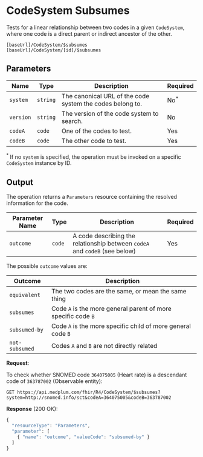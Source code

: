 # CodeSystem Subsumes

Tests for a linear relationship between two codes in a given `CodeSystem`, where one code is a direct parent or indirect
ancestor of the other.

```
[baseUrl]/CodeSystem/$subsumes
[baseUrl]/CodeSystem/[id]/$subsumes
```

## Parameters

| Name      | Type     | Description                                               | Required        |
| --------- | -------- | --------------------------------------------------------- | --------------- |
| `system`  | `string` | The canonical URL of the code system the codes belong to. | No<sup>\*</sup> |
| `version` | `string` | The version of the code system to search.                 | No              |
| `codeA`   | `code`   | One of the codes to test.                                 | Yes             |
| `codeB`   | `code`   | The other code to test.                                   | Yes             |

<sup>*</sup> If no `system` is specified, the operation must be invoked on a specific `CodeSystem` instance by ID.

## Output

The operation returns a `Parameters` resource containing the resolved information for the code.

| Parameter Name | Type   | Description                                                                | Required |
| -------------- | ------ | -------------------------------------------------------------------------- | -------- |
| `outcome`      | `code` | A code describing the relationship between `codeA` and `codeB` (see below) | Yes      |

The possible `outcome` values are:

| Outcome        | Description                                                   |
| -------------- | ------------------------------------------------------------- |
| `equivalent`   | The two codes are the same, or mean the same thing            |
| `subsumes`     | Code `A` is the more general parent of more specific code `B` |
| `subsumed-by`  | Code `A` is the more specific child of more general code `B`  |
| `not-subsumed` | Codes `A` and `B` are not directly related                    |

**Request**:

To check whether SNOMED code `364075005` (Heart rate) is a descendant code of `363787002` (Observable entity):

```http
GET https://api.medplum.com/fhir/R4/CodeSystem/$subsumes?system=http://snomed.info/sct&codeA=364075005&codeB=363787002
```

**Response** (200 OK):

```js
{
  "resourceType": "Parameters",
  "parameter": [
    { "name": "outcome", "valueCode": "subsumed-by" }
  ]
}
```
